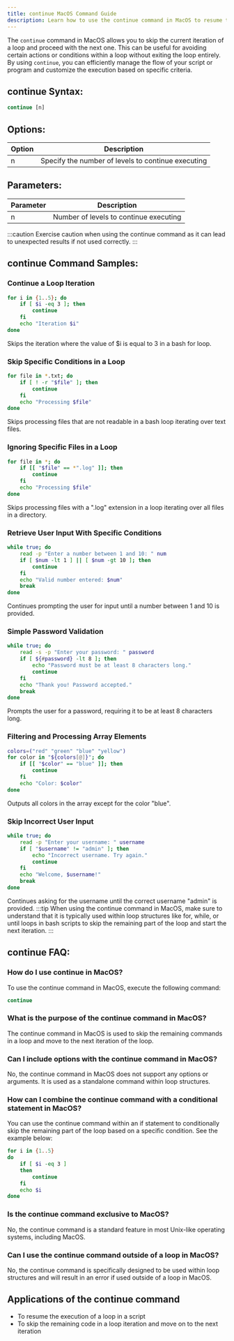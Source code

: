 ```yaml
---
title: continue MacOS Command Guide
description: Learn how to use the continue command in MacOS to resume the next iteration of a loop in a script or program.
---
```


The `continue` command in MacOS allows you to skip the current iteration of a loop and proceed with the next one. This can be useful for avoiding certain actions or conditions within a loop without exiting the loop entirely. By using `continue`, you can efficiently manage the flow of your script or program and customize the execution based on specific criteria.

## continue Syntax:
```bash
continue [n]
```
## Options:
| Option | Description                  |
|--------|------------------------------|
| n      | Specify the number of levels to continue executing                |

## Parameters:
| Parameter | Description                      |
|-----------|----------------------------------|
| n         | Number of levels to continue executing                       |

:::caution
Exercise caution when using the continue command as it can lead to unexpected results if not used correctly.
:::
## continue Command Samples:
### Continue a Loop Iteration
```bash
for i in {1..5}; do
    if [ $i -eq 3 ]; then
        continue
    fi
    echo "Iteration $i"
done
```
Skips the iteration where the value of $i is equal to 3 in a bash for loop.

### Skip Specific Conditions in a Loop
```bash
for file in *.txt; do
    if [ ! -r "$file" ]; then
        continue
    fi
    echo "Processing $file"
done
```
Skips processing files that are not readable in a bash loop iterating over text files.

### Ignoring Specific Files in a Loop
```bash
for file in *; do
    if [[ "$file" == *".log" ]]; then
        continue
    fi
    echo "Processing $file"
done
```
Skips processing files with a ".log" extension in a loop iterating over all files in a directory.

### Retrieve User Input With Specific Conditions
```bash
while true; do
    read -p "Enter a number between 1 and 10: " num
    if [ $num -lt 1 ] || [ $num -gt 10 ]; then
        continue
    fi
    echo "Valid number entered: $num"
    break
done
```
Continues prompting the user for input until a number between 1 and 10 is provided.

### Simple Password Validation
```bash
while true; do
    read -s -p "Enter your password: " password
    if [ ${#password} -lt 8 ]; then
        echo "Password must be at least 8 characters long."
        continue
    fi
    echo "Thank you! Password accepted."
    break
done
```
Prompts the user for a password, requiring it to be at least 8 characters long.

### Filtering and Processing Array Elements
```bash
colors=("red" "green" "blue" "yellow")
for color in "${colors[@]}"; do
    if [[ "$color" == "blue" ]]; then
        continue
    fi
    echo "Color: $color"
done
```
Outputs all colors in the array except for the color "blue".

### Skip Incorrect User Input
```bash
while true; do
    read -p "Enter your username: " username
    if [ "$username" != "admin" ]; then
        echo "Incorrect username. Try again."
        continue
    fi
    echo "Welcome, $username!"
    break
done
```
Continues asking for the username until the correct username "admin" is provided.
:::tip
When using the continue command in MacOS, make sure to understand that it is typically used within loop structures like for, while, or until loops in bash scripts to skip the remaining part of the loop and start the next iteration. 
:::

## continue FAQ:
### How do I use continue in MacOS?
To use the continue command in MacOS, execute the following command:
```bash
continue
```

### What is the purpose of the continue command in MacOS?
The continue command in MacOS is used to skip the remaining commands in a loop and move to the next iteration of the loop.

### Can I include options with the continue command in MacOS?
No, the continue command in MacOS does not support any options or arguments. It is used as a standalone command within loop structures.

### How can I combine the continue command with a conditional statement in MacOS?
You can use the continue command within an if statement to conditionally skip the remaining part of the loop based on a specific condition. See the example below:
```bash
for i in {1..5}
do
    if [ $i -eq 3 ]
    then
        continue
    fi
    echo $i
done
```

### Is the continue command exclusive to MacOS?
No, the continue command is a standard feature in most Unix-like operating systems, including MacOS.

### Can I use the continue command outside of a loop in MacOS?
No, the continue command is specifically designed to be used within loop structures and will result in an error if used outside of a loop in MacOS.
## Applications of the continue command

- To resume the execution of a loop in a script
- To skip the remaining code in a loop iteration and move on to the next iteration
